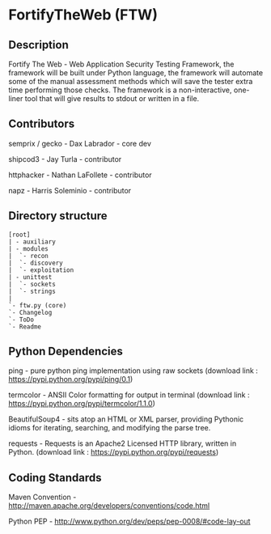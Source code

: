 FortifyTheWeb (FTW)
=====================

Description
----------------
Fortify The Web - Web Application Security Testing Framework, the framework will be built under Python language, the framework will automate some of the manual assessment methods which will save the tester extra time performing those checks. The framework is a non-interactive, one-liner tool that will give results to stdout or written in a file.

Contributors
----------------

semprix / gecko - Dax Labrador - core dev

shipcod3 - Jay Turla - contributor

httphacker - Nathan LaFollete - contributor

napz - Harris Soleminio - contributor

Directory structure
-------------------

	[root]
	| - auxiliary 
    | - modules
    |  `- recon
    |  `- discovery
    |  `- exploitation 
    | - unittest
    |  `- sockets             
    |  `- strings
    |
    `- ftw.py (core)              
	`- Changelog
	`- ToDo
	`- Readme

Python Dependencies
-------------------
ping - pure python ping implementation using raw sockets (download link : https://pypi.python.org/pypi/ping/0.1)

termcolor - ANSII Color formatting for output in terminal (download link : https://pypi.python.org/pypi/termcolor/1.1.0)

BeautifulSoup4 - sits atop an HTML or XML parser, providing Pythonic idioms for iterating, searching, and modifying the parse tree. 

requests - Requests is an Apache2 Licensed HTTP library, written in Python. (download link : https://pypi.python.org/pypi/requests)
	
Coding Standards
-------------------
Maven Convention - http://maven.apache.org/developers/conventions/code.html

Python PEP - http://www.python.org/dev/peps/pep-0008/#code-lay-out




